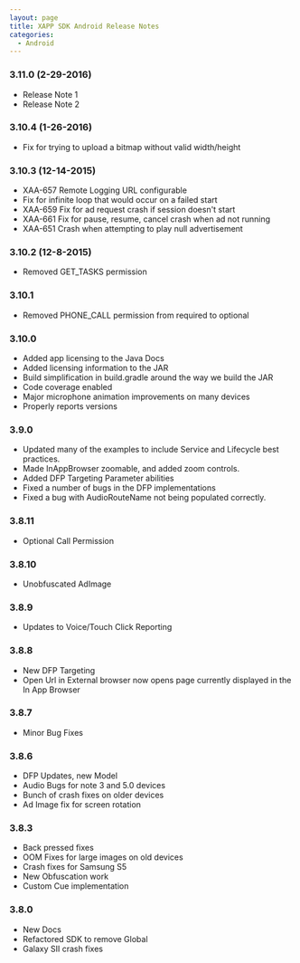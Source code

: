 ```yaml
---
layout: page
title: XAPP SDK Android Release Notes
categories:
  - Android
---
```


### 3.11.0 (2-29-2016)

*  Release Note 1
*  Release Note 2

### 3.10.4 (1-26-2016)

*  Fix for trying to upload a bitmap without valid width/height

### 3.10.3 (12-14-2015)

*  XAA-657 Remote Logging URL configurable
*  Fix for infinite loop that would occur on a failed start
*  XAA-659 Fix for ad request crash if session doesn't start
*  XAA-661 Fix for pause, resume, cancel crash when ad not running
*  XAA-651 Crash when attempting to play null advertisement

### 3.10.2 (12-8-2015)

* Removed GET_TASKS permission

### 3.10.1

* Removed PHONE_CALL permission from required to optional

### 3.10.0

* Added app licensing to the Java Docs
* Added licensing information to the JAR
* Build simplification in build.gradle around the way we build the JAR
* Code coverage enabled
* Major microphone animation improvements on many devices
* Properly reports versions

### 3.9.0

* Updated many of the examples to include Service and Lifecycle best practices.
* Made InAppBrowser zoomable, and added zoom controls.
* Added DFP Targeting Parameter abilities
* Fixed a number of bugs in the DFP implementations
* Fixed a bug with AudioRouteName not being populated correctly.

### 3.8.11

* Optional Call Permission

### 3.8.10

* Unobfuscated AdImage

### 3.8.9

*  Updates to Voice/Touch Click Reporting

### 3.8.8

*  New DFP Targeting
*  Open Url in External browser now opens page currently displayed in the In App Browser

### 3.8.7

*  Minor Bug Fixes

### 3.8.6

*  DFP Updates, new Model
*  Audio Bugs for note 3 and 5.0 devices
*  Bunch of crash fixes on older devices
*  Ad Image fix for screen rotation

### 3.8.3

*  Back pressed fixes
*  OOM Fixes for large images on old devices
*  Crash fixes for Samsung S5
*  New Obfuscation work
*  Custom Cue implementation

### 3.8.0

*  New Docs
*  Refactored SDK to remove Global
*  Galaxy SII crash fixes

